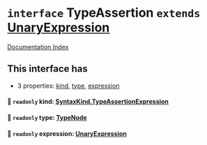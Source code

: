# `interface` TypeAssertion `extends` [UnaryExpression](../private.interface.UnaryExpression/README.md)

[Documentation Index](../README.md)

## This interface has

- 3 properties:
[kind](#-readonly-kind-syntaxkindtypeassertionexpression),
[type](#-readonly-type-typenode),
[expression](#-readonly-expression-unaryexpression)


#### 📄 `readonly` kind: [SyntaxKind.TypeAssertionExpression](../private.enum.SyntaxKind/README.md#typeassertionexpression--216)



#### 📄 `readonly` type: [TypeNode](../private.interface.TypeNode/README.md)



#### 📄 `readonly` expression: [UnaryExpression](../private.interface.UnaryExpression/README.md)



